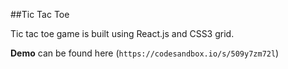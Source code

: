 ##Tic Tac Toe

Tic tac toe game is built using React.js and CSS3 grid.

**Demo** can be found here (`https://codesandbox.io/s/509y7zm72l`)